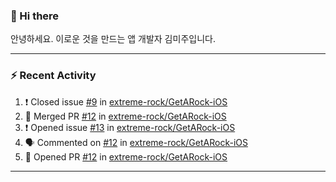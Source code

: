 ### 👋 Hi there 

안녕하세요. 이로운 것을 만드는 앱 개발자 김미주입니다. 

---
### :zap: Recent Activity

<!--START_SECTION:activity-->
1. ❗️ Closed issue [#9](https://github.com/extreme-rock/GetARock-iOS/issues/9) in [extreme-rock/GetARock-iOS](https://github.com/extreme-rock/GetARock-iOS)
2. 🎉 Merged PR [#12](https://github.com/extreme-rock/GetARock-iOS/pull/12) in [extreme-rock/GetARock-iOS](https://github.com/extreme-rock/GetARock-iOS)
3. ❗️ Opened issue [#13](https://github.com/extreme-rock/GetARock-iOS/issues/13) in [extreme-rock/GetARock-iOS](https://github.com/extreme-rock/GetARock-iOS)
4. 🗣 Commented on [#12](https://github.com/extreme-rock/GetARock-iOS/issues/12) in [extreme-rock/GetARock-iOS](https://github.com/extreme-rock/GetARock-iOS)
5. 💪 Opened PR [#12](https://github.com/extreme-rock/GetARock-iOS/pull/12) in [extreme-rock/GetARock-iOS](https://github.com/extreme-rock/GetARock-iOS)
<!--END_SECTION:activity-->

---

<!--
**compuTasha/compuTasha** is a ✨ _special_ ✨ repository because its `README.md` (this file) appears on your GitHub profile.

Here are some ideas to get you started:

- 🔭 I’m currently working on ...
- 🌱 I’m currently learning ...
- 👯 I’m looking to collaborate on ...
- 🤔 I’m looking for help with ...
- 💬 Ask me about ...
- 📫 How to reach me: ...
- 😄 Pronouns: ...
- ⚡ Fun fact: ...
-->